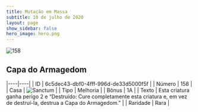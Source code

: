 ```yaml
---
title: Mutação em Massa
subtitle: 10 de julho de 2020
layout: page
show_sidebar: false
hero_image: hero.png
---
```


![158](https://cdn.keyforgegame.com/media/card_front/pt/479_158_8WXW4FJ283XW_pt.png)

## Capa do Armagedom

|----|----|
| ID | 6c5dec43-dbf0-4fff-996d-de33d5000f5f |
| Número | 158 |
| Casa | ![Sanctum](https://archonarcana.com/images/thumb/c/c7/Sanctum.png/22px-Sanctum.png "Santuário") |
| Tipo | Melhoria |
| Bônus | 1A |
| Texto | Esta criatura ganha perigo 2 e “Destruído: Cure completamente esta criatura e, em vez de destruí-la, destrua a Capa do Armagedom.” |
| Raridade | Rara |

